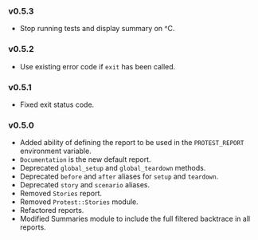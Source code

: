 ### v0.5.3

* Stop running tests and display summary on ^C.

### v0.5.2

* Use existing error code if `exit` has been called.

### v0.5.1

* Fixed exit status code.

### v0.5.0

* Added ability of defining the report to be used in the `PROTEST_REPORT`
  environment variable.
* `Documentation` is the new default report.
* Deprecated `global_setup` and `global_teardown` methods.
* Deprecated `before` and `after` aliases for `setup` and `teardown`.
* Deprecated `story` and `scenario` aliases.
* Removed `Stories` report.
* Removed `Protest::Stories` module.
* Refactored reports.
* Modified Summaries module to include the full filtered backtrace in all reports.
